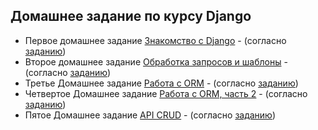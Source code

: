## Домашнее задание по курсу Djangо

 - Первое домашнее задание [Знакомство с Django](https://github.com/wolf24ru/Django_HW/tree/HW_1) - (согласно [заданию](https://github.com/netology-code/dj-homeworks/tree/drf/1.1-first-project))
 - Второе домашнее задание [Обработка запросов и шаблоны](https://github.com/wolf24ru/Django_HW/tree/HW_2) - (согласно [заданию](https://github.com/netology-code/dj-homeworks/tree/drf/1.2-requests-templates))
 - Третье Домашнее задание [Работа с ORM](https://github.com/wolf24ru/Django_HW/tree/HW_3) - (согласно [заданию](https://github.com/netology-code/dj-homeworks/tree/drf/2.1-databases))
 - Четвертое Домашнее задание [Работа с ORM, часть 2](https://github.com/wolf24ru/Django_HW/tree/HW_4) - (согласно [заданию](https://github.com/netology-code/dj-homeworks/tree/drf/2.2-databases-2))
 - Пятое Домашнее задание [API CRUD](https://github.com/wolf24ru/Django_HW/tree/HW_5) - (согласно [заданию](https://github.com/netology-code/dj-homeworks/tree/drf/3.1-drf-intro/simple_crud))
